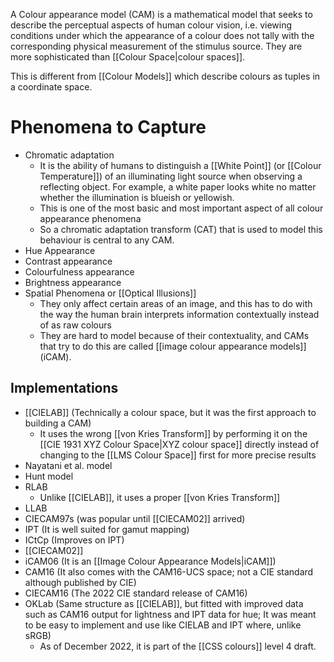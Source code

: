 A Colour appearance model (CAM) is a mathematical model that seeks to describe the perceptual aspects of human colour vision, i.e. viewing conditions under which the appearance of a colour does not tally with the corresponding physical measurement of the stimulus source. They are more sophisticated than [[Colour Space|colour spaces]].

This is different from [[Colour Models]] which describe colours as tuples in a coordinate space.

# Phenomena to Capture
- Chromatic adaptation
	- It is the ability of humans to distinguish a [[White Point]] (or [[Colour Temperature]]) of an illuminating light source when observing a reflecting object. For example, a white paper looks white no matter whether the illumination is blueish or yellowish.
	- This is one of the most basic and most important aspect of all colour appearance phenomena
	- So a chromatic adaptation transform (CAT) that is used to model this behaviour is central to any CAM.
- Hue Appearance
- Contrast appearance
- Colourfulness appearance
- Brightness appearance
- Spatial Phenomena or [[Optical Illusions]]
	- They only affect certain areas of an image, and this has to do with the way the human brain interprets information contextually instead of as raw colours
	- They are hard to model because of their contextuality, and CAMs that try to do this are called [[image colour appearance models]] (iCAM).
## Implementations
- [[CIELAB]] (Technically a colour space, but it was the first approach to building a CAM)
	- It uses the wrong [[von Kries Transform]] by performing it on the [[CIE 1931 XYZ Colour Space|XYZ colour space]] directly instead of changing to the [[LMS Colour Space]] first for more precise results
- Nayatani et al. model
- Hunt model
- RLAB
	- Unlike [[CIELAB]], it uses a proper [[von Kries Transform]]
- LLAB
- CIECAM97s (was popular until [[CIECAM02]] arrived)
- IPT (It is well suited for gamut mapping)
- ICtCp (Improves on IPT)
- [[CIECAM02]]
- iCAM06 (It is an [[Image Colour Appearance Models|iCAM]])
- CAM16 (It also comes with the CAM16-UCS space; not a CIE standard although published by CIE)
- CIECAM16 (The 2022 CIE standard release of CAM16)
- OKLab (Same structure as [[CIELAB]], but fitted with improved data such as CAM16 output for lightness and IPT data for hue; It was meant to be easy to implement and use like CIELAB and IPT where, unlike sRGB)
	- As of December 2022, it is part of the [[CSS colours]] level 4 draft.